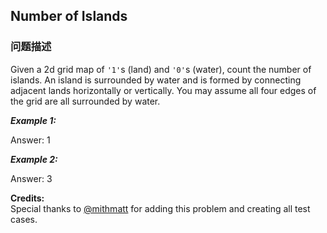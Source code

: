 ## Number of Islands  
### 问题描述
Given a 2d grid map of `'1'`s (land) and `'0'`s (water), count the number of islands. An island is surrounded by water and is formed by connecting adjacent lands horizontally or vertically. You may assume all four edges of the grid are all surrounded by water.

***Example 1:***

Answer: 1

***Example 2:***

Answer: 3

**Credits:**<br />Special thanks to [@mithmatt](https://leetcode.com/discuss/user/mithmatt) for adding this problem and creating all test cases.
